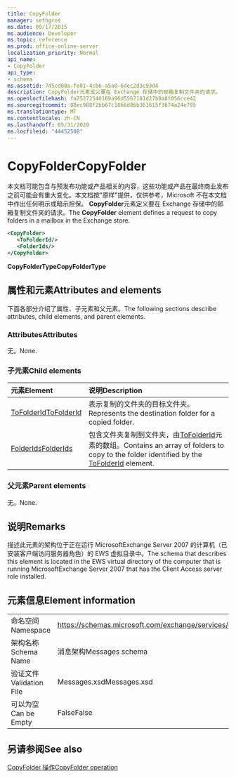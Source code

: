 ```yaml
---
title: CopyFolder
manager: sethgros
ms.date: 09/17/2015
ms.audience: Developer
ms.topic: reference
ms.prod: office-online-server
localization_priority: Normal
api_name:
- CopyFolder
api_type:
- schema
ms.assetid: 7d5cd08a-fe81-4cb6-a5a0-6dec2d3c93d4
description: CopyFolder元素定义要在 Exchange 存储中的邮箱复制文件夹的请求。
ms.openlocfilehash: fa75272540169a96d5567181d27b8a8f056cce42
ms.sourcegitcommit: 88ec988f2bb67c1866d06b361615f3674a24e795
ms.translationtype: MT
ms.contentlocale: zh-CN
ms.lasthandoff: 05/31/2020
ms.locfileid: "44452508"
---
```

# <a name="copyfolder"></a><span data-ttu-id="d4901-103">CopyFolder</span><span class="sxs-lookup"><span data-stu-id="d4901-103">CopyFolder</span></span>

<span data-ttu-id="d4901-104">本文档可能包含与预发布功能或产品相关的内容，这些功能或产品在最终商业发布之前可能会有重大变化。本文档按"原样"提供，仅供参考，Microsoft 不在本文档中作出任何明示或暗示担保。 **CopyFolder**元素定义要在 Exchange 存储中的邮箱复制文件夹的请求。</span><span class="sxs-lookup"><span data-stu-id="d4901-104">The **CopyFolder** element defines a request to copy folders in a mailbox in the Exchange store.</span></span> 
  
```xml
<CopyFolder>
   <ToFolderId/>
   <FolderIds/>
</CopyFolder>
```

 <span data-ttu-id="d4901-105">**CopyFolderType**</span><span class="sxs-lookup"><span data-stu-id="d4901-105">**CopyFolderType**</span></span>
## <a name="attributes-and-elements"></a><span data-ttu-id="d4901-106">属性和元素</span><span class="sxs-lookup"><span data-stu-id="d4901-106">Attributes and elements</span></span>

<span data-ttu-id="d4901-107">下面各部分介绍了属性、子元素和父元素。</span><span class="sxs-lookup"><span data-stu-id="d4901-107">The following sections describe attributes, child elements, and parent elements.</span></span>
  
### <a name="attributes"></a><span data-ttu-id="d4901-108">Attributes</span><span class="sxs-lookup"><span data-stu-id="d4901-108">Attributes</span></span>

<span data-ttu-id="d4901-109">无。</span><span class="sxs-lookup"><span data-stu-id="d4901-109">None.</span></span>
  
### <a name="child-elements"></a><span data-ttu-id="d4901-110">子元素</span><span class="sxs-lookup"><span data-stu-id="d4901-110">Child elements</span></span>

|<span data-ttu-id="d4901-111">**元素**</span><span class="sxs-lookup"><span data-stu-id="d4901-111">**Element**</span></span>|<span data-ttu-id="d4901-112">**说明**</span><span class="sxs-lookup"><span data-stu-id="d4901-112">**Description**</span></span>|
|:-----|:-----|
|[<span data-ttu-id="d4901-113">ToFolderId</span><span class="sxs-lookup"><span data-stu-id="d4901-113">ToFolderId</span></span>](tofolderid.md) <br/> |<span data-ttu-id="d4901-114">表示复制的文件夹的目标文件夹。</span><span class="sxs-lookup"><span data-stu-id="d4901-114">Represents the destination folder for a copied folder.</span></span>  <br/> |
|[<span data-ttu-id="d4901-115">FolderIds</span><span class="sxs-lookup"><span data-stu-id="d4901-115">FolderIds</span></span>](folderids.md) <br/> |<span data-ttu-id="d4901-116">包含文件夹复制到文件夹，由[ToFolderId](tofolderid.md)元素的数组。</span><span class="sxs-lookup"><span data-stu-id="d4901-116">Contains an array of folders to copy to the folder identified by the [ToFolderId](tofolderid.md) element.</span></span>  <br/> |
   
### <a name="parent-elements"></a><span data-ttu-id="d4901-117">父元素</span><span class="sxs-lookup"><span data-stu-id="d4901-117">Parent elements</span></span>

<span data-ttu-id="d4901-118">无。</span><span class="sxs-lookup"><span data-stu-id="d4901-118">None.</span></span>
  
## <a name="remarks"></a><span data-ttu-id="d4901-119">说明</span><span class="sxs-lookup"><span data-stu-id="d4901-119">Remarks</span></span>

<span data-ttu-id="d4901-120">描述此元素的架构位于正在运行 MicrosoftExchange Server 2007 的计算机（已安装客户端访问服务器角色）的 EWS 虚拟目录中。</span><span class="sxs-lookup"><span data-stu-id="d4901-120">The schema that describes this element is located in the EWS virtual directory of the computer that is running MicrosoftExchange Server 2007 that has the Client Access server role installed.</span></span>
  
## <a name="element-information"></a><span data-ttu-id="d4901-121">元素信息</span><span class="sxs-lookup"><span data-stu-id="d4901-121">Element information</span></span>

|||
|:-----|:-----|
|<span data-ttu-id="d4901-122">命名空间</span><span class="sxs-lookup"><span data-stu-id="d4901-122">Namespace</span></span>  <br/> |https://schemas.microsoft.com/exchange/services/2006/messages  <br/> |
|<span data-ttu-id="d4901-123">架构名称</span><span class="sxs-lookup"><span data-stu-id="d4901-123">Schema Name</span></span>  <br/> |<span data-ttu-id="d4901-124">消息架构</span><span class="sxs-lookup"><span data-stu-id="d4901-124">Messages schema</span></span>  <br/> |
|<span data-ttu-id="d4901-125">验证文件</span><span class="sxs-lookup"><span data-stu-id="d4901-125">Validation File</span></span>  <br/> |<span data-ttu-id="d4901-126">Messages.xsd</span><span class="sxs-lookup"><span data-stu-id="d4901-126">Messages.xsd</span></span>  <br/> |
|<span data-ttu-id="d4901-127">可以为空</span><span class="sxs-lookup"><span data-stu-id="d4901-127">Can be Empty</span></span>  <br/> |<span data-ttu-id="d4901-128">False</span><span class="sxs-lookup"><span data-stu-id="d4901-128">False</span></span>  <br/> |
   
## <a name="see-also"></a><span data-ttu-id="d4901-129">另请参阅</span><span class="sxs-lookup"><span data-stu-id="d4901-129">See also</span></span>



[<span data-ttu-id="d4901-130">CopyFolder 操作</span><span class="sxs-lookup"><span data-stu-id="d4901-130">CopyFolder operation</span></span>](copyfolder-operation.md)

